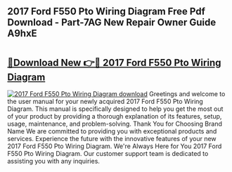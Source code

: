 ## 2017 Ford F550 Pto Wiring Diagram Free Pdf Download - Part-7AG New Repair Owner Guide A9hxE

# <h2><a href="http://dfix9p.blite.top/?on=2017+Ford+F550+Pto+Wiring+Diagram">🔗Download New 👉🔴 2017 Ford F550 Pto Wiring Diagram</a></h2>

[![2017 Ford F550 Pto Wiring Diagram download](https://i.imgur.com/lujVjoI.png)](http://dfix9p.blite.top/?on=2017+Ford+F550+Pto+Wiring+Diagram)
Greetings and welcome to the user manual for your newly acquired 2017 Ford F550 Pto Wiring Diagram. This manual is specifically designed to help you get the most out of your product by providing a thorough explanation of its features, setup, usage, maintenance, and problem-solving. Thank You for Choosing Brand Name We are committed to providing you with exceptional products and services. Experience the future with the innovative features of your new 2017 Ford F550 Pto Wiring Diagram. We're Always Here for You 2017 Ford F550 Pto Wiring Diagram. Our customer support team is dedicated to assisting you with any inquiries.
